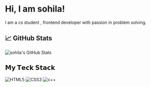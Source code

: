 
# Hi, I am sohila! 
I am a cs student , frontend developer with passion in problem solving.

## 📈 GitHub Stats

![sohila's GitHub Stats](https://github-readme-stats.vercel.app/api?username=sohilagamall&show_icons=true&theme=radical)

## 𝗠𝘆 𝗧𝗲𝗰𝗸 𝗦𝘁𝗮𝗰𝗸

![HTML5](https://img.shields.io/badge/-HTML5-%23E44D27?style=flat-square&logo=html5&logoColor=ffffff)
![CSS3](https://img.shields.io/badge/-CSS3-%231572B6?style=flat-square&logo=css3)
![c++](https://img.shields.io/badge/-c++-%23E22D27?style=flat-square&logo=c++)
